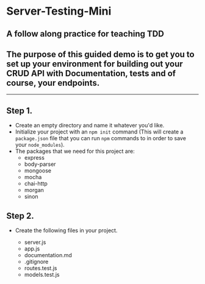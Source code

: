 # Server-Testing-Mini

## A follow along practice for teaching TDD

## The purpose of this guided demo is to get you to set up your environment for building out your CRUD API with Documentation, tests and of course, your endpoints.

---

## Step 1.

* Create an empty directory and name it whatever you'd like.
* Initialize your project with an `npm init` command (This will create a `package.json` file that you can run `npm` commands to in order to save your `node_modules`).
* The packages that we need for this project are:
  * express
  * body-parser
  * mongoose
  * mocha
  * chai-http
  * morgan
  * sinon

## Step 2.

* Create the following files in your project.

  * server.js
  * app.js
  * documentation.md
  * .gitignore
  * routes.test.js
  * models.test.js

